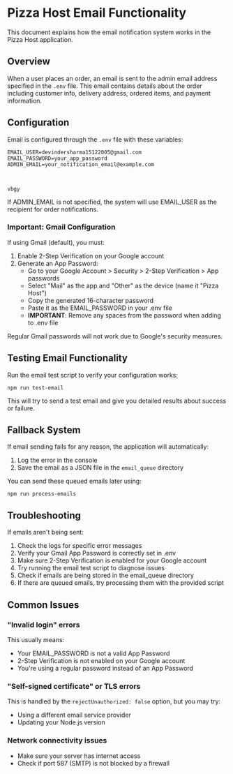# Pizza Host Email Functionality

This document explains how the email notification system works in the Pizza Host application.

## Overview

When a user places an order, an email is sent to the admin email address specified in the `.env` file. This email contains details about the order including customer info, delivery address, ordered items, and payment information.

## Configuration

Email is configured through the `.env` file with these variables:

```
EMAIL_USER=devindersharma15122005@gmail.com
EMAIL_PASSWORD=your_app_password
ADMIN_EMAIL=your_notification_email@example.com



vbgy
```

If ADMIN_EMAIL is not specified, the system will use EMAIL_USER as the recipient for order notifications.

### Important: Gmail Configuration

If using Gmail (default), you must:

1. Enable 2-Step Verification on your Google account
2. Generate an App Password:
   - Go to your Google Account > Security > 2-Step Verification > App passwords
   - Select "Mail" as the app and "Other" as the device (name it "Pizza Host")
   - Copy the generated 16-character password
   - Paste it as the EMAIL_PASSWORD in your .env file
   - **IMPORTANT**: Remove any spaces from the password when adding to .env file

Regular Gmail passwords will not work due to Google's security measures.

## Testing Email Functionality

Run the email test script to verify your configuration works:

```
npm run test-email
```

This will try to send a test email and give you detailed results about success or failure.

## Fallback System

If email sending fails for any reason, the application will automatically:

1. Log the error in the console
2. Save the email as a JSON file in the `email_queue` directory

You can send these queued emails later using:

```
npm run process-emails
```

## Troubleshooting

If emails aren't being sent:

1. Check the logs for specific error messages
2. Verify your Gmail App Password is correctly set in .env
3. Make sure 2-Step Verification is enabled for your Google account
4. Try running the email test script to diagnose issues
5. Check if emails are being stored in the email_queue directory
6. If there are queued emails, try processing them with the provided script

## Common Issues

### "Invalid login" errors

This usually means:
- Your EMAIL_PASSWORD is not a valid App Password
- 2-Step Verification is not enabled on your Google account
- You're using a regular password instead of an App Password

### "Self-signed certificate" or TLS errors

This is handled by the `rejectUnauthorized: false` option, but you may try:
- Using a different email service provider
- Updating your Node.js version

### Network connectivity issues

- Make sure your server has internet access
- Check if port 587 (SMTP) is not blocked by a firewall 